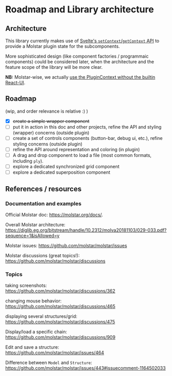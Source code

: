 # Roadmap and Library architecture

## Architecture

This library currently makes use of [Svelte's `setContext`/`getContext` API](https://learn.svelte.dev/tutorial/context-api) to provide a Molstar plugin state for the subcomponents.

More sophisticated design (like component factories / programmaic components) could be considered later, when the architecture and the feature scope of the library will be more clear.

**NB:** Molstar-wise, we actually [use the PluginContext without the builtin React-UI](https://molstar.org/docs/plugin/#plugincontext-without-built-in-react-ui).

## Roadmap

(wip, and order relevance is relative :) )

- [x] ~~create a simple wrapper component~~
- [ ] put it in action in this doc and other projects, refine the API and styling (wrapper) concerns (outside plugin)
- [ ] create a set of controls components (button-bar, debug ui, etc.), refine styling concerns (outside plugin)
- [ ] refine the API around representation and coloring (in plugin)
- [ ] A drag and drop component to load a file (most common formats, including `ply`).
- [ ] explore a dedicated synchronized grid component
- [ ] explore a dedicated superposition component

## References / resources

### Documentation and examples

Official Molstar doc: https://molstar.org/docs/.

Overall Molstar architecture: https://diglib.eg.org/bitstream/handle/10.2312/molva20181103/029-033.pdf?sequence=1&isAllowed=y

Molstar issues: https://github.com/molstar/molstar/issues

Molstar discussions (great topics!): https://github.com/molstar/molstar/discussions

### Topics

taking screenshots:  
https://github.com/molstar/molstar/discussions/362

changing mouse behavior:  
https://github.com/molstar/molstar/discussions/465


displaying several structures/grid:  
https://github.com/molstar/molstar/discussions/475

Display/load a specific chain:  
https://github.com/molstar/molstar/discussions/909

Edit and save a structure:  
https://github.com/molstar/molstar/issues/464

Difference between `Model` and `Structure`:  
https://github.com/molstar/molstar/issues/443#issuecomment-1164502033